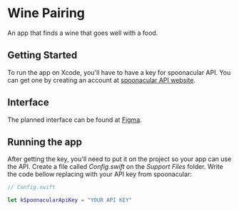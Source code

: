 # Wine Pairing
An app that finds a wine that goes well with a food. 

## Getting Started

To run the app on Xcode, you'll have to have a key for spoonacular API.
You can get one by creating an account at [spoonacular API website](https://spoonacular.com/food-api).

## Interface

The planned interface can be found at [Figma](https://www.figma.com/file/GBMPwAFxXY2ocKImyMlKmy/Untitled).

## Running the app

After getting the key, you'll need to put it on the project so your app can use the API. Create a file called *Config.swift* on the *Support Files* folder. Write the code bellow replacing with your API key from spoonacular:

```swift
// Config.swift

let kSpoonacularApiKey = "YOUR API KEY"

```
